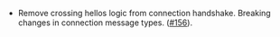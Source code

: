 - Remove crossing hellos logic from connection handshake. Breaking changes in 
  connection message types.
  ([#156](https://github.com/cosmos/ibc-rs/issues/156)).
